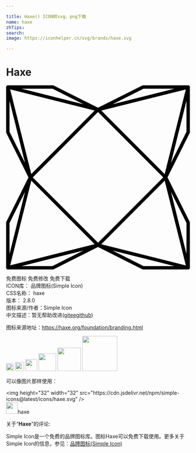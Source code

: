 ```yaml
---

title: Haxe() ICON转svg、png下载
name: haxe
zhTips: 
search: 
image: https://iconhelper.cn/svg/brands/haxe.svg

---
```


# Haxe  <small style="font-size: 60%;font-weight: 100"></small>

<div id="svg" class="svg-wrap">
<svg role="img" viewBox="0 0 24 24" xmlns="http://www.w3.org/2000/svg"><title>Haxe icon</title><path d="M23.784 0a.221.221 0 0 0-.043.003h-5.853a.221.221 0 0 0-.1.023L12 2.918 6.21.026a.221.221 0 0 0-.098-.023H.238a.221.221 0 0 0-.026 0 .221.221 0 0 0-.21.256v5.853a.221.221 0 0 0 .024.1l2.894 5.785L.026 17.79a.221.221 0 0 0-.024.099v5.84a.221.221 0 0 0 .002.078.221.221 0 0 0 .253.19h5.855a.221.221 0 0 0 .099-.023L12 21.076l5.789 2.898a.221.221 0 0 0 .099.023h5.877a.221.221 0 0 0 .232-.257V17.89a.221.221 0 0 0-.023-.1l-2.895-5.792 2.895-5.786a.221.221 0 0 0 .023-.099V.267a.221.221 0 0 0-.005-.098.221.221 0 0 0-.208-.169zM2.022.445H6.06l4.038 2.017zm15.918 0h4.038l-8.075 2.017zM.528.528l11.039 2.76-8.28 8.275-.238-.953zM23.47.535l-2.76 11.031-8.277-8.279zm.084 1.487V6.06l-2.019 4.035zm-23.11.003L2.29 9.398l.175.7L.445 6.06zM12 3.48L20.52 12l-8.517 8.516-8.241-8.234L3.48 12zm8.712 8.952l.088.351 2.672 10.688-11.04-2.76zm-17.424 0l8.274 8.274L.531 23.46l.266-1.065zm18.247 1.466l2.02 4.042v4.027zm-19.07 0l-2.02 8.08v-4.038zm7.626 7.638l-4.032 2.018H2.02zm3.818 0l8.071 2.018h-4.04z"/></svg>
</div>
<detail full-name='haxe'></detail>

<div class="detail-page">
<p>
<span><span class="badge-success badge">免费图标</span> <span class="badge-success badge">免费修改</span>  <span class="badge-success badge">免费下载</span> </span>
<br/>
<span>
ICON库：
<span class="badge-secondary badge">品牌图标(Simple Icon)</span> 
</span>
<br/>
<span>
CSS名称：
<span class="badge-secondary badge">haxe</span> 
</span>

<br/>
<span>
版本：
<span class="badge-secondary badge">2.8.0</span> 
</span>
<br/>
<span>图标来源/作者：<span class="badge-light badge">Simple Icon</span></span> 
<br/>
<span class="zh-detail">中文描述：暂无<span class="help-link"><span>帮助改进</span>(<a href="https://gitee.com/liuwave/icon-helper/edit/master/json/brands/haxe.json" target="_blank" rel="noopener noreferrer">gitee</a><a href="https://github.com/liuwave/icon-helper/edit/master/json/brands/haxe.json" target="_blank" rel="noopener noreferrer">github</a></span>)</span><br/>
</p>
</div><div class="description description alert alert-light"><p>图标来源地址：<a href="https://haxe.org/foundation/branding.html" target="_blank" rel="noopener noreferrer">https://haxe.org/foundation/branding.html</a></p></div>
<div class="alert alert-dark">
<img height="21" width="21" src="https://cdn.jsdelivr.net/npm/simple-icons@latest/icons/haxe.svg" />
<img height="24" width="24" src="https://cdn.jsdelivr.net/npm/simple-icons@latest/icons/haxe.svg" />
<img height="32" width="32" src="https://cdn.jsdelivr.net/npm/simple-icons@latest/icons/haxe.svg" />
<img height="48" width="48" src="https://cdn.jsdelivr.net/npm/simple-icons@latest/icons/haxe.svg" />
<img height="64" width="64" src="https://cdn.jsdelivr.net/npm/simple-icons@latest/icons/haxe.svg" />
<img height="96" width="96" src="https://cdn.jsdelivr.net/npm/simple-icons@latest/icons/haxe.svg" />

</div>
<div>
  <p>可以像图片那样使用：    
  </p>
  <div class="alert alert-primary" style="font-size: 14px">
    &lt;img height="32" width="32" src="https://cdn.jsdelivr.net/npm/simple-icons@latest/icons/haxe.svg" /&gt;
    <copy-btn content='<img height="32" width="32" src="https://cdn.jsdelivr.net/npm/simple-icons@latest/icons/haxe.svg" />'></copy-btn>
  </div>
  <div class="alert alert-secondary">
    <img height="32" width="32" src="https://cdn.jsdelivr.net/npm/simple-icons@latest/icons/haxe.svg" />haxe
    <copy-btn content="haxe" btn-title="复制图标名称"></copy-btn>
  </div>
</div>
<div class="icon-detail__container">
<p>关于“<b>Haxe</b>”的评论:</p>
</div>
<Vssue title="关于“Haxe”的评论" />
<div><p>Simple Icon是一个免费的品牌图标库。图标Haxe可以免费下载使用。更多关于  Simple Icon的信息，参见：<a target="_blank" href="https://iconhelper.cn/brands.html">品牌图标(Simple Icon)</a>
</p></div>
